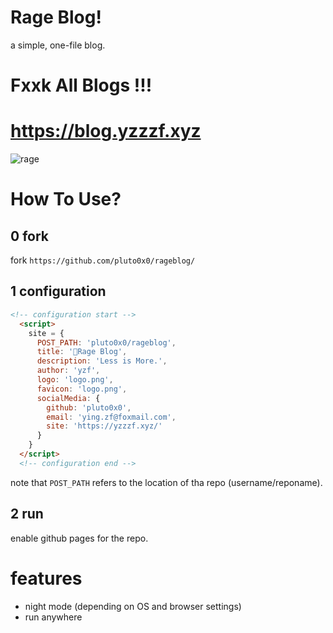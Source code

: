 # Rage Blog!
a simple, one-file blog.
# Fxxk All Blogs !!!
# https://blog.yzzzf.xyz
![rage](https://blog.yzzzf.xyz/logo.png)
# How To Use?
## 0 fork
fork `https://github.com/pluto0x0/rageblog/`

## 1 configuration
```html
<!-- configuration start -->
  <script>
    site = {
      POST_PATH: 'pluto0x0/rageblog',
      title: '💢Rage Blog',
      description: 'Less is More.',
      author: 'yzf',
      logo: 'logo.png',
      favicon: 'logo.png',
      socialMedia: {
        github: 'pluto0x0',
        email: 'ying.zf@foxmail.com',
        site: 'https://yzzzf.xyz/'
      }
    }
  </script>
  <!-- configuration end -->
```
note that `POST_PATH` refers to the location of tha repo (username/reponame).

## 2 run
enable github pages for the repo.

# features
- night mode (depending on OS and browser settings)
- run anywhere
